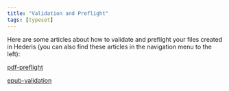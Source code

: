 ```yaml
---
title: "Validation and Preflight"
tags: [typeset]
---
```

 
<html><body><section data-type="chapter" class="hsecchapter" data-hederis-type="hsecchapter" id="intro-validation" data-pi-attrs="id: intro-validation; data-tags: typeset;" role="doc-chapter" data-tags="typeset" data-author-name=" " data-book-title=" " title="Validation and Preflight"><p class="hblkp" data-hederis-type="hblkp" id="pco2wOE1X">Here are some articles about how to validate and preflight your files created in Hederis (you can also find these articles in the navigation menu to the left): </p><p class="hblkp" data-hederis-type="hblkp" id="pYWKcoUqZ"><a href="{% link _docs/pdf-preflight.md %}" class="hspana" data-hederis-type="hspana" id="pRfq7yNPU">pdf-preflight</a></p><p class="hblkp" data-hederis-type="hblkp" id="p8qLcTAaE"><a href="{% link _docs/epub-validation.md %}" class="hspana" data-hederis-type="hspana" id="pbSnzIXVh">epub-validation</a></p></section></body></html>
